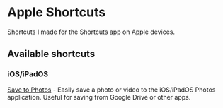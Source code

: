 # Apple Shortcuts
Shortcuts I made for the Shortcuts app on Apple devices.

## Available shortcuts
### iOS/iPadOS
[Save to Photos](https://github.com/infinitepower18/AppleShortcuts/raw/main/iOS/Save%20to%20Photos.shortcut) - Easily save a photo or video to the iOS/iPadOS Photos application. Useful for saving from Google Drive or other apps.
